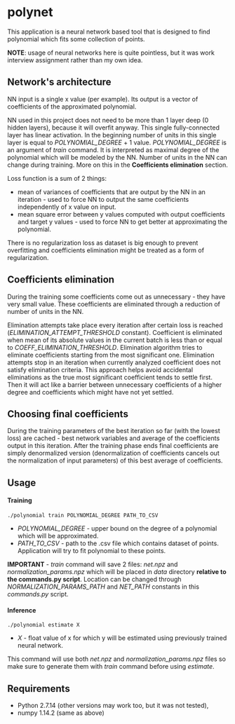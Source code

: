# polynet

This application is a neural network based tool that is designed to find polynomial which fits some collection of points.

**NOTE**: usage of neural networks here is quite pointless, but it was work interview assignment rather than my own idea.

## Network's architecture

NN input is a single x value (per example). Its output is a vector of coefficients of the approximated polynomial. 

NN used in this project does not need to be more than 1 layer deep (0 hidden layers), because it will overfit anyway. This single fully-connected layer has linear activation. In the beginning number of units in this single layer is equal to *POLYNOMIAL_DEGREE* + 1 value. *POLYNOMIAL_DEGREE* is an argument of *train* command. It is interpreted as maximal degree of the polynomial which will be modeled by the NN. Number of units in the NN can change during training. More on this in the **Coefficients elimination** section.

Loss function is a sum of 2 things:
- mean of variances of coefficients that are output by the NN in an iteration - used to force NN to output the same coefficients independently of x value on input.
- mean square error between y values computed with output coefficients and target y values - used to force NN to get better at approximating the polynomial.

There is no regularization loss as dataset is big enough to prevent overfitting and coefficients elimination might be treated as a form of regularization. 

## Coefficients elimination

During the training some coefficients come out as unnecessary - they have very small value. These coefficients are eliminated through a reduction of number of units in the NN. 

Elimination attempts take place every iteration after certain loss is reached (*ELIMINATION_ATTEMPT_THRESHOLD* constant). Coefficient is eliminated when mean of its absolute values in the current batch is less than or equal to *COEFF_ELIMINATION_THRESHOLD*. Elimination algorithm tries to eliminate coefficients starting from the most significant one. Elimination attempts stop in an iteration when currently analyzed coefficient does not satisfy elimination criteria. This approach helps avoid accidental eliminations as the true most significant coefficient tends to settle first. Then it will act like a barrier between unnecessary coefficients of a higher degree and coefficients which might have not yet settled.  

## Choosing final coefficients

During the training parameters of the best iteration so far (with the lowest loss) are cached - best network variables and average of the coefficients output in this iteration. After the training phase ends final coefficients are simply denormalized version (denormalization of coefficients cancels out the normalization of input parameters) of this best average of coefficients.

## Usage

#### Training

`./polynomial train POLYNOMIAL_DEGREE PATH_TO_CSV`

- *POLYNOMIAL_DEGREE* - upper bound on the degree of a polynomial which will be approximated.
- *PATH_TO_CSV* - path to the .csv file which contains dataset of points. Application will try to fit polynomial to these points.

**IMPORTANT** - *train* command will save 2 files: *net.npz* and *normalization_params.npz* which will be placed in *data* directory **relative to the commands.py script**. Location can be changed through *NORMALIZATION_PARAMS_PATH* and *NET_PATH* constants in this *commands.py* script.

#### Inference

`./polynomial estimate X`

- *X* - float value of x for which y will be estimated using previously trained neural network.

This command will use both *net.npz* and *normalization_params.npz* files so make sure to generate them with *train* command before using *estimate*. 

### 

## Requirements

- Python 2.7.14 (other versions may work too, but it was not tested),
- numpy 1.14.2 (same as above)

